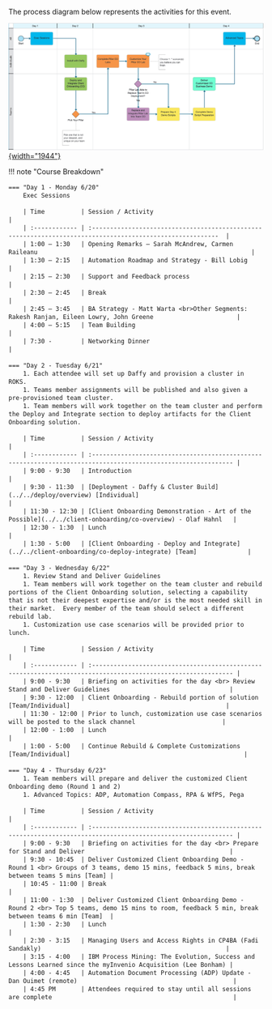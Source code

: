 The process diagram below represents the activities for this event.

<!---
Sample comment
-->
<a href="https://ibm.biz/SKOTechAcademyProcess" target="_blank">![See it in Blueworks Live!](../src/images/demo-overview-bwl.png){width="1944"}</a>


!!! note "Course Breakdown"

    === "Day 1 - Monday 6/20"
        Exec Sessions

        | Time          | Session / Activity                                                                                          |
        | :------------ | :---------------------------------------------------------------------------------------------------------  |
        | 1:00 – 1:30   | Opening Remarks – Sarah McAndrew, Carmen Raileanu                                                           |
        | 1:30 – 2:15   | Automation Roadmap and Strategy - Bill Lobig                                                                |
        | 2:15 – 2:30   | Support and Feedback process                                                                                |
        | 2:30 – 2:45   | Break                                                                                                       |
        | 2:45 – 3:45   | BA Strategy - Matt Warta <br>Other Segments: Rakesh Ranjan, Eileen Lowry, John Greene                       |
        | 4:00 – 5:15   | Team Building                                                                                               |
        | 7:30 -        | Networking Dinner                                                                                           |

    === "Day 2 - Tuesday 6/21"
        1. Each attendee will set up Daffy and provision a cluster in ROKS.
        1. Teams member assignments will be published and also given a pre-provisioned team cluster.
        1. Team members will work together on the team cluster and perform the Deploy and Integrate section to deploy artifacts for the Client Onboarding solution.

        | Time          | Session / Activity                                                                                             |
        | :------------ | :------------------------------------------------------------------------------------------------------------- |
        | 9:00 - 9:30   | Introduction                                                                                                |
        | 9:30 - 11:30  | [Deployment - Daffy & Cluster Build](../../deploy/overview) [Individual]                                    |
        | 11:30 - 12:30 | [Client Onboarding Demonstration - Art of the Possible](../../client-onboarding/co-overview) - Olaf Hahnl   |
        | 12:30 - 1:30  | Lunch                                                                                                       |
        | 1:30 - 5:00   | [Client Onboarding - Deploy and Integrate](../../client-onboarding/co-deploy-integrate) [Team]              |

    === "Day 3 - Wednesday 6/22"
        1. Review Stand and Deliver Guidelines
        1. Team members will work together on the team cluster and rebuild portions of the Client Onboarding solution, selecting a capability that is not their deepest expertise and/or is the most needed skill in their market.  Every member of the team should select a different rebuild lab.
        1. Customization use case scenarios will be provided prior to lunch.

        | Time          | Session / Activity                                                                                             |
        | :------------ | :------------------------------------------------------------------------------------------------------------- |
        | 9:00 - 9:30   | Briefing on activities for the day <br> Review Stand and Deliver Guidelines                                 |
        | 9:30 - 12:00  | Client Onboarding - Rebuild portion of solution [Team/Individual]                                           |
        | 11:30 - 12:00 | Prior to lunch, customization use case scenarios will be posted to the slack channel                        |
        | 12:00 - 1:00  | Lunch                                                                                                       |
        | 1:00 - 5:00   | Continue Rebuild & Complete Customizations [Team/Individual]                                                |

    === "Day 4 - Thursday 6/23"
        1. Team members will prepare and deliver the customized Client Onboarding demo (Round 1 and 2)
        1. Advanced Topics: ADP, Automation Compass, RPA & WfPS, Pega

        | Time          | Session / Activity                                                                                             |
        | :------------ | :------------------------------------------------------------------------------------------------------------- |
        | 9:00 - 9:30   | Briefing on activities for the day <br> Prepare for Stand and Deliver                                        |
        | 9:30 - 10:45  | Deliver Customized Client Onboarding Demo - Round 1 <br> Groups of 3 teams, demo 15 mins, feedback 5 mins, break between teams 5 mins [Team] |
        | 10:45 - 11:00 | Break                                                                                                       |
        | 11:00 - 1:30  | Deliver Customized Client Onboarding Demo - Round 2 <br> Top 5 teams, demo 15 mins to room, feedback 5 min, break between teams 6 min [Team]  |
        | 1:30 - 2:30   | Lunch                                                                                                        |
        | 2:30 - 3:15   | Managing Users and Access Rights in CP4BA (Fadi Sandakly)                                                   |
        | 3:15 - 4:00   | IBM Process Mining: The Evolution, Success and Lessons Learned since the myInvenio Acquisition (Lee Bonham) |
        | 4:00 - 4:45   | Automation Document Processing (ADP) Update - Dan Ouimet (remote)                                           |
        | 4:45 PM       | Attendees required to stay until all sessions are complete                                                  |
